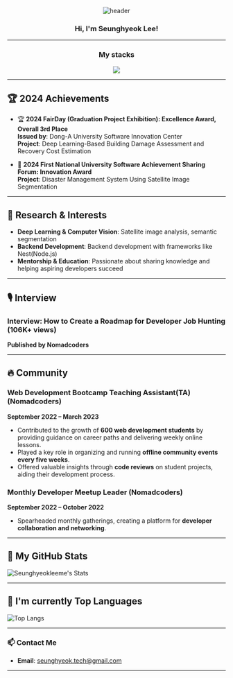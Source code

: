 <div align="center">

![header](https://capsule-render.vercel.app/api?type=waving&color=gradient&height=250&section=header&text=Seunghyeok_Lee&fontSize=70&fontColor=ffffff&animation=fadeIn)

<h3> Hi, I'm Seunghyeok Lee! </h3>
</div>

---

<p align='center'>
  <h3 align='center'>My stacks</h3>
  <p align="center">
    <a href="https://skillicons.dev">
     <img src="https://skillicons.dev/icons?i=cpp,ts,nodejs,nestjs,pytorch" />
    </a>
  </p>

---

## 🏆 2024 Achievements

- 🏆 **2024 FairDay (Graduation Project Exhibition): Excellence Award, Overall 3rd Place**  
  **Issued by**: Dong-A University Software Innovation Center  
  **Project**: Deep Learning-Based Building Damage Assessment and Recovery Cost Estimation  

- 🥇 **2024 First National University Software Achievement Sharing Forum: Innovation Award**  
  **Project**: Disaster Management System Using Satellite Image Segmentation  

---

## 🌟 Research & Interests

- **Deep Learning & Computer Vision**: Satellite image analysis, semantic segmentation  
- **Backend Development**: Backend development with frameworks like Nest(Node.js)
- **Mentorship & Education**: Passionate about sharing knowledge and helping aspiring developers succeed  

---

## 🎙️ Interview

### Interview: How to Create a Roadmap for Developer Job Hunting (106K+ views)
**Published by Nomadcoders**

---

## 🔥 Community

### Web Development Bootcamp Teaching Assistant(TA) (Nomadcoders)
**September 2022 – March 2023**

* Contributed to the growth of **600 web development students** by providing guidance on career paths and delivering weekly online lessons.
* Played a key role in organizing and running **offline community events every five weeks**.
* Offered valuable insights through **code reviews** on student projects, aiding their development process.

### Monthly Developer Meetup Leader (Nomadcoders)
**September 2022 – October 2022**

* Spearheaded monthly gatherings, creating a platform for **developer collaboration and networking**.

---

## 🚀 My GitHub Stats

![Seunghyeokleeme's Stats](https://github-readme-stats.vercel.app/api?username=seunghyeokleeme&theme=highcontrast&show_icons=true&include_all_commits=true)

---

## 💪 I'm currently Top Languages

![Top Langs](https://github-readme-stats.vercel.app/api/top-langs/?username=seunghyeokleeme&layout=compact&theme=highcontrast&langs_count=20&size_weight=0.5&count_weight=0.5&hide=jupyter%20notebook,html,css,pug,scss,cmake,javascript)

---

### 📫 Contact Me  

- **Email**: [seunghyeok.tech@gmail.com](mailto:seunghyeok.tech@gmail.com)

---
